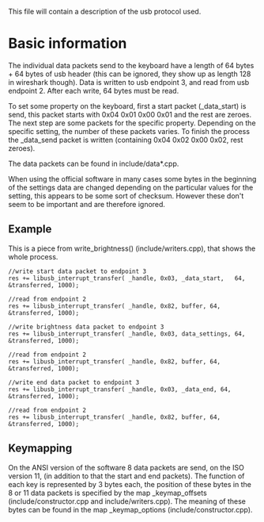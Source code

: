 This file will contain a description of the usb protocol used.

# Basic information

The individual data packets send to the keyboard have a length of 64 bytes + 64 bytes of usb header (this can be ignored, they show up as length 128 in wireshark though).
Data is written to usb endpoint 3, and read from usb endpoint 2. After each write, 64 bytes must be read.

To set some property on the keyboard, first a start packet (_data_start) is send, this packet starts with 0x04 0x01 0x00 0x01 and the rest are zeroes.
The next step are some packets for the specific property. Depending on the specific setting, the number of these packets varies.
To finish the process the _data_send packet is written (containing 0x04 0x02 0x00 0x02, rest zeroes).

The data packets can be found in include/data*.cpp.

When using the official software in many cases some bytes in the beginning of the settings data are changed depending on the particular values for the setting, this appears to be some sort of checksum. However these don't seem to be important and are therefore ignored.

## Example
This is a piece from write_brightness() (include/writers.cpp), that shows the whole process.

```
//write start data packet to endpoint 3
res += libusb_interrupt_transfer( _handle, 0x03, _data_start,	64, &transferred, 1000);

//read from endpoint 2
res += libusb_interrupt_transfer( _handle, 0x82, buffer, 64, &transferred, 1000);

//write brightness data packet to endpoint 3
res += libusb_interrupt_transfer( _handle, 0x03, data_settings, 64, &transferred, 1000);

//read from endpoint 2
res += libusb_interrupt_transfer( _handle, 0x82, buffer, 64, &transferred, 1000);

//write end data packet to endpoint 3
res += libusb_interrupt_transfer( _handle, 0x03, _data_end, 64, &transferred, 1000);

//read from endpoint 2
res += libusb_interrupt_transfer( _handle, 0x82, buffer, 64, &transferred, 1000);
```

## Keymapping

On the ANSI version of the software 8 data packets are send, on the ISO version 11, (in addition to that the start and end packets). The function of each key is represented by 3 bytes each, the position of these bytes in the 8 or 11 data packets is specified by the map _keymap_offsets (include/constructor.cpp and include/writers.cpp). The meaning of these bytes can be found in the map _keymap_options (include/constructor.cpp).
